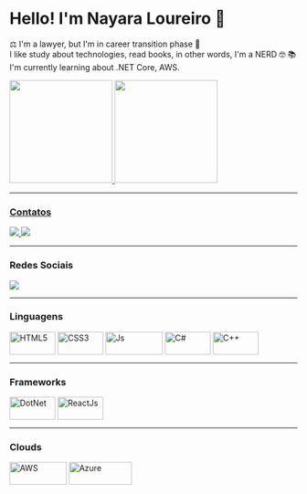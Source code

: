 # Hello! I'm Nayara Loureiro 🖖

⚖️ I'm a lawyer, but I'm in career transition phase 💫 <br>
I like study about technologies, read books, in other words, I'm a NERD 🤓 📚 <br>
I'm currently learning about .NET Core, AWS.
<br>


<div>
   <a href="https://github.com/nsloureiro26">
      <img height = "180em" src = "https://github-readme-stats.vercel.app/api?username=nsloureiro26&show_icons=true&theme=dark&include_all_commits=true&count_private=true"/>
      <img height = "180em" src = "https://github-readme-stats.vercel.app/api/top-langs/?username=nsloureiro26&layout=compact&langs_count=7&theme=dark"/>
<hr>  

  <h3>Contatos</h3>
        <a href = "mailto:nayara.loureiro@gfatec.sp.gov.br"> <img src = "https://img.shields.io/badge/Microsoft_Teams-6264A7?style=for-the-badge&logo=Microsoft-outlook&logoColor=white" " target = "_ blank"> </a>
        <a href = "mailto:nsloureiroadv@gmail.com"> <img src = "https://img.shields.io/badge/Gmail-D14836?style=for-the-badge&logo=gmail&logoColor=white" " target = "_ blank"></a>
<hr>
  
  <h3> Redes Sociais</h3>
        <a href="https://www.linkedin.com/in/alexsgross/" target="_blank"> <img src = "https://img.shields.io/badge/-LinkedIn-%230077B5?style = for-the-badge & logo = linkedin & logoColor = white "target =" _ blank "> </a> 
<hr>
   
  <h3> Linguagens</h3>
    <img align = "center" alt = "HTML5" height = "40" width = "80" src = "https://img.shields.io/badge/HTML5-E34F26?style=for-the-badge&logo=html5&logoColor=white">
    <img align = "center" alt = "CSS3" height = "40" width = "80" src = "https://img.shields.io/badge/CSS3-1572B6?style=for-the-badge&logo=css3&logoColor=white">  
    <img align = "center" alt = "Js" height = "40" width = "100" src = "https://img.shields.io/badge/JavaScript-323330?style=for-the-badge&logo=javascript&logoColor=F7DF1E">
    <img align = "center" alt = "C#" height = "40" width = "80" src = "https://img.shields.io/badge/C%23-239120?style=for-the-badge&logo=c-sharp&logoColor=white">
    <img align = "center" alt = "C++" height = "40" width = "80" src = "https://img.shields.io/badge/C%2B%2B-00599C?style=for-the-badge&logo=c%2B%2B&logoColor=white">
 <hr>
     
   <h3> Frameworks</h3>
    <img align = "center" alt = "DotNet" height = "40" width = "80" src = "https://img.shields.io/badge/.NET-5C2D91?style=for-the-badge&logo=.net&logoColor=white">
    <img align = "center" alt = "ReactJs" height = "40" width = "80" src = "https://img.shields.io/badge/React-20232A?style=for-the-badge&logo=react&logoColor=61DAFB">
 <hr>
     
   <h3> Clouds</h3>
     <img align = "center" alt = "AWS" height = "40" width = "100" src = "https://img.shields.io/badge/Amazon_AWS-232F3E?style=for-the-badge&logo=amazon-aws&logoColor=white">
     <img align = "center" alt = "Azure" height = "40" width = "110" src = "https://img.shields.io/badge/Microsoft_Azure-0089D6?style=for-the-badge&logo=microsoft-azure&logoColor=white">
</div>

